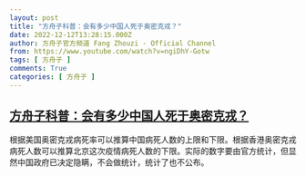 ```yaml
---
layout: post
title: "方舟子科普：会有多少中国人死于奥密克戎？"
date: 2022-12-12T13:28:15.000Z
author: 方舟子官方频道 Fang Zhouzi - Official Channel
from: https://www.youtube.com/watch?v=ngiDhY-Gotw
tags: [ 方舟子 ]
comments: True
categories: [ 方舟子 ]
---
```

<!--1670851695000-->
[方舟子科普：会有多少中国人死于奥密克戎？](https://www.youtube.com/watch?v=ngiDhY-Gotw)
------

<div>
根据美国奥密克戎病死率可以推算中国病死人数的上限和下限。根据香港奥密克戎病死人数可以推算北京这次疫情病死人数的下限。实际的数字要由官方统计，但显然中国政府已决定隐瞒，不会做统计，统计了也不公布。
</div>
